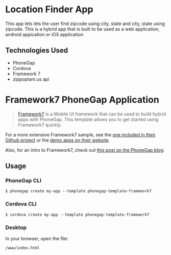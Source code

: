 <h1>Location Finder App</h1>
<p>This app lets lets the user find zipcode using city, state and city, state using zipcode. This is a hybrid app that is built to be used as a web application, android appication or iOS application</p>

<h2>Technologies Used</h2>
<ul>
<li>PhoneGap</li>
<li>Cordova</li>
<li>Framework 7</li>
<li>zippoptam.us api</li>
</ul>

# Framework7 PhoneGap Application

> [Framework7](http://www.idangero.us/framework7) is a Mobile UI framework that can be used to build hybrid apps with PhoneGap. This template allows you to get started using Framework7
  quickly.

  For a more extensive Framework7 sample, see the [one included in their Github project](https://github.com/nolimits4web/Framework7/tree/master/dist)
  or the [demo apps on their website](http://www.idangero.us/framework7/apps/#.VpQCc5MrKjQ).

  Also, for an intro to Framework7, check out [this post on the PhoneGap blog](http://phonegap.com/blog/2015/11/30/framework7/).   


## Usage

### PhoneGap CLI

    $ phonegap create my-app --template phonegap-template-framework7

### Cordova CLI

    $ cordova create my-app --template phonegap-template-framework7

### Desktop

In your browser, open the file:

    /www/index.html
